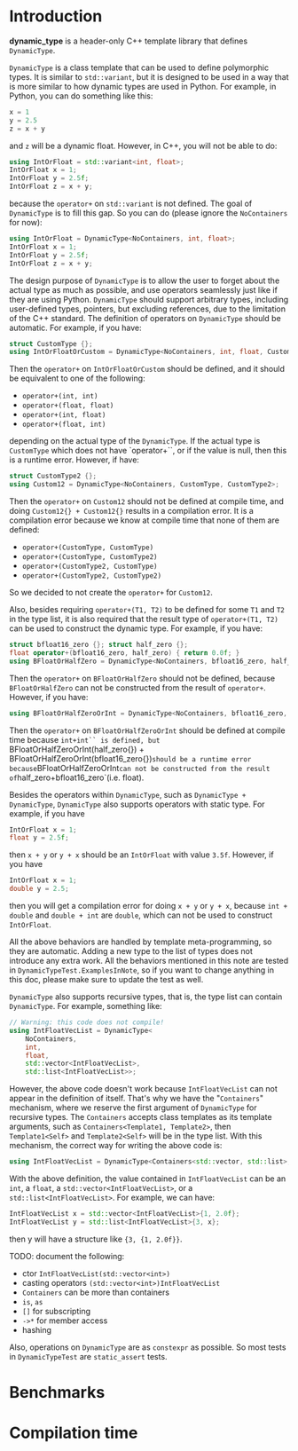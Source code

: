 # Introduction

**dynamic_type** is a header-only C++ template library that defines `DynamicType`.

`DynamicType` is a class template that can be used to define polymorphic types.
It is similar to `std::variant`, but it is designed to be used in a way that
is more similar to how dynamic types are used in Python. For example, in Python,
you can do something like this:

```python
x = 1
y = 2.5
z = x + y
```

and `z` will be a dynamic float. However, in C++, you will not be able to do:

```C++
using IntOrFloat = std::variant<int, float>;
IntOrFloat x = 1;
IntOrFloat y = 2.5f;
IntOrFloat z = x + y;
```

because the `operator+` on `std::variant` is not defined. The goal of
`DynamicType` is to fill this gap. So you can do
(please ignore the `NoContainers` for now):

```C++
using IntOrFloat = DynamicType<NoContainers, int, float>;
IntOrFloat x = 1;
IntOrFloat y = 2.5f;
IntOrFloat z = x + y;
```

The design purpose of `DynamicType` is to allow the user to forget about the
actual type as much as possible, and use operators seamlessly just like if
they are using Python. `DynamicType` should support arbitrary types, including
user-defined types, pointers, but excluding references, due to the limitation
of the C++ standard. The definition of operators on `DynamicType` should be
automatic. For example, if you have:

```C++
struct CustomType {};
using IntOrFloatOrCustom = DynamicType<NoContainers, int, float, CustomType>;
```

Then the `operator+` on `IntOrFloatOrCustom` should be defined, and it should
be equivalent to one of the following:

- `operator+(int, int)`
- `operator+(float, float)`
- `operator+(int, float)`
- `operator+(float, int)`

depending on the actual type of the `DynamicType`. If the actual type is
`CustomType` which does not have `operator+``, or if the value is null,
then this is a runtime error. However, if have:

```C++
struct CustomType2 {};
using Custom12 = DynamicType<NoContainers, CustomType, CustomType2>;
```

Then the `operator+` on `Custom12` should not be defined at compile time,
and doing `Custom12{} + Custom12{}` results in a compilation error. It is
a compilation error because we know at compile time that none of them are
defined:

- `operator+(CustomType, CustomType)`
- `operator+(CustomType, CustomType2)`
- `operator+(CustomType2, CustomType)`
- `operator+(CustomType2, CustomType2)`

So we decided to not create the `operator+` for `Custom12`.

Also, besides requiring `operator+(T1, T2)` to be defined for some `T1` and
`T2` in the type list, it is also required that the result type of
`operator+(T1, T2)` can be used to construct the dynamic type. For example,
if you have:

```C++
struct bfloat16_zero {}; struct half_zero {};
float operator+(bfloat16_zero, half_zero) { return 0.0f; }
using BFloatOrHalfZero = DynamicType<NoContainers, bfloat16_zero, half_zero>;
```

Then the `operator+` on `BFloatOrHalfZero` should not be defined, because `BFloatOrHalfZero` can not be constructed from the result of `operator+`.
However, if you have:

```C++
using BFloatOrHalfZeroOrInt = DynamicType<NoContainers, bfloat16_zero, half_zero, int>;
```

Then the `operator+` on `BFloatOrHalfZeroOrInt` should be defined at compile time
because `int+int`` is defined, but
`BFloatOrHalfZeroOrInt(half_zero{}) + BFloatOrHalfZeroOrInt(bfloat16_zero{})`
should be a runtime error because `BFloatOrHalfZeroOrInt` can not be constructed
from the result of `half_zero+bfloat16_zero`(i.e. float).

Besides the operators within `DynamicType`, such as `DynamicType + DynamicType`,
`DynamicType` also supports operators with static type. For example, if you have

```C++
IntOrFloat x = 1;
float y = 2.5f;
```

then `x + y` or `y + x` should be an `IntOrFloat` with value `3.5f`. However, if
you have

```C++
IntOrFloat x = 1;
double y = 2.5;
```

then you will get a compilation error for doing `x + y` or `y + x`, because
`int + double` and `double + int` are `double`, which can not be used to
construct `IntOrFloat`.

All the above behaviors are handled by template meta-programming, so they are
automatic. Adding a new type to the list of types does not introduce any
extra work. All the behaviors mentioned in this note are tested in
`DynamicTypeTest.ExamplesInNote`, so if you want to change anything in this
doc, please make sure to update the test as well.

`DynamicType` also supports recursive types, that is, the type list can
contain `DynamicType`. For example, something like:

```C++
// Warning: this code does not compile!
using IntFloatVecList = DynamicType<
    NoContainers,
    int,
    float,
    std::vector<IntFloatVecList>,
    std::list<IntFloatVecList>>;
```

However, the above code doesn't work because `IntFloatVecList` can not appear
in the definition of itself. That's why we have the "`Containers`" mechanism,
where we reserve the first argument of `DynamicType` for recursive types. The
`Containers` accepts class templates as its template arguments, such as
`Containers<Template1, Template2>`, then `Template1<Self>` and `Template2<Self>`
will be in the type list. With this mechanism, the correct way for writing
the above code is:

```C++
using IntFloatVecList = DynamicType<Containers<std::vector, std::list>, int, float>;
```

With the above definition, the value contained in `IntFloatVecList` can be
an `int`, a `float`, a `std::vector<IntFloatVecList>`, or a
`std::list<IntFloatVecList>`. For example, we can have:

```C++
IntFloatVecList x = std::vector<IntFloatVecList>{1, 2.0f};
IntFloatVecList y = std::list<IntFloatVecList>{3, x};
```

then y will have a structure like `{3, {1, 2.0f}}`.

TODO: document the following:
- ctor `IntFloatVecList(std::vector<int>)`
- casting operators `(std::vector<int>)IntFloatVecList`
- `Containers` can be more than containers
- `is`, `as`
- `[]` for subscripting
- `->*` for member access
- hashing

Also, operations on `DynamicType` are as `constexpr` as possible. So most
tests in `DynamicTypeTest` are `static_assert` tests.


# Benchmarks

# Compilation time
